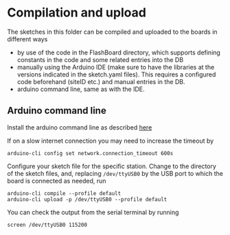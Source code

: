 # Compilation and upload

The sketches in this folder can be compiled and uploaded to the boards in different ways
- by use of the code in the FlashBoard directory, which supports defining constants in the code and some related entries into the DB
- manually using the Arduino IDE (make sure to have the libraries at the versions indicated in the sketch.yaml files). This requires a configured code beforehand (siteID etc.) and manual entries in the DB.
- arduino command line, same as with the IDE.

## Arduino command line
Install the arduino command line as described [here](https://arduino.github.io/arduino-cli/0.23/installation/)

If on a slow internet connection you may need to increase the timeout by
```
arduino-cli config set network.connection_timeout 600s
```

Configure your sketch file for the specific station. Change to the directory of the sketch files, and, replacing `/dev/ttyUSB0` by the USB port to which the board is connected as needed, run
```
arduino-cli compile --profile default
arduino-cli upload -p /dev/ttyUSB0 --profile default
```
You can check the output from the serial terminal by running
```
screen /dev/ttyUSB0 115200
```
